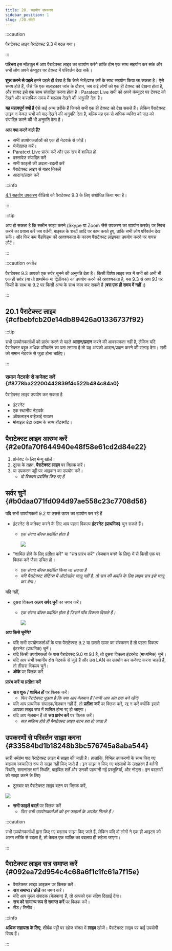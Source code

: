 ```yaml
---
title: 20. सहयोग उपकरण
sidebar_position: 1
slug: /20.सीटी
---
```


:::caution

पैराटेक्स्ट लाइव पैराटेक्स्ट 9.3 में बदल गया।

:::

**परिचय**  इस मॉड्यूल में आप पैराटेक्स्ट लाइव का उपयोग करेंगे ताकि टीम एक साथ सहयोग कर सके और सभी लोग अपने कंप्यूटर पर टेक्स्ट में परिवर्तन देख सकें।

**शुरू करने से पहले** हमने पहले ही देखा है कि कैसे भेजें/प्राप्त करें के साथ सहयोग किया जा सकता है। ऐसे समय होते हैं, जैसे कि एक सलाहकार जांच के दौरान, जब कई लोगों को एक ही टेक्स्ट को देखना होता है, और शायद इसे एक साथ संपादित करना होता है। Paratext Live सभी को अपने कंप्यूटर पर टेक्स्ट को देखने और वास्तविक समय में बदलाव देखने की अनुमति देता है।

**यह महत्वपूर्ण क्यों है**  ऐसे कई अन्य तरीके हैं जिनसे सभी एक ही टेक्स्ट को देख सकते हैं। लेकिन पैराटेक्स्ट लाइव न केवल सभी को पाठ देखने की अनुमति देता है, बल्कि यह एक से अधिक व्यक्ति को पाठ को संपादित करने की भी अनुमति देता है।

**आप क्या करने वाले हैं?**

- सभी उपयोगकर्ताओं को एक ही नेटवर्क से जोड़ें।
- भेजें/प्राप्त करें।
- Paratext Live प्रारंभ करें और एक सत्र में शामिल हों
- दस्तावेज़ संपादित करें
- सभी फाइलों की अदला-बदली करें
- पैराटेक्स्ट लाइव से बाहर निकलें
- आदान/प्रदान करें

:::info

[4.1 सहयोग उपकरण](https://vimeo.com/641947293)  वीडियो को पैराटेक्स्ट 9.3 के लिए संशोधित किया गया है।

:::

:::tip

आप हो सकता है कि स्क्रीन साझा करने (Skype या Zoom जैसे उपकरण का उपयोग करके) पर स्विच करने का प्रयास करें जब वर्तनी, बाइबल के शब्दों आदि पर काम करते हुए, ताकि सभी लोग परिवर्तन देख सकें। और फिर कम बैंडविड्थ की आवश्यकता के कारण पैराटेक्स्ट लाइवका उपयोग करने पर वापस लौटें।

:::

:::caution अपग्रेड

पैराटेक्स्ट 9.3 आपको एक सर्वर चुनने की अनुमति देता है। किसी विशेष लाइव सत्र में सभी को अभी भी एक ही सर्वर (या तो प्राथमिक या द्वितीयक) का उपयोग करने की आवश्यकता है, बस 9.3 से आप 9.1 पर किसी के साथ या 9.2 पर किसी अन्य के साथ काम कर सकते हैं (**बस एक ही समय में नहीं।**)

:::

## 20.1 पैराटेक्स्ट लाइव {#cfbebfcb20e14db89426a01336737f92}

:::tip

सभी उपयोगकर्ताओं को प्रारंभ करने से पहले **आदान/प्रदान** करने की आवश्यकता नहीं है, लेकिन यदि पैराटेक्स्ट बहुत अधिक परिवर्तन का पता लगाता है तो यह आपको आदान/प्रदान करने की सलाह देगा। सभी को समान नेटवर्क से जुड़ा होना चाहिए।

:::

### समान नेटवर्क से कनेक्ट करें {#8778ba22200442839f4c522b484c84a0}

पैराटेक्स्ट लाइव उपयोग कर सकता है

- इंटरनेट
- एक स्थानीय नेटवर्क
- ऑफलाइन वाईफाई राउटर
- मोबाइल डेटा अक्षम के साथ हॉटस्पॉट।

## पैराटेक्स्ट लाइव आरम्भ करें {#2e0fa70f644940e48f58e61cd2d84e22}

1. प्रोजेक्ट के लिए मेन्यू खोलें।
2. टूल्स के तहत, **पैराटेक्स्ट लाइव** पर क्लिक करें।
3. या उपकरण पट्टी पर आइकन का उपयोग करें।
   - _दो विकल्प प्रदर्शित किए गए हैं_

## सर्वर चुनें {#b0daa071fd094d97ae558c23c7708d56}

यदि सभी उपयोगकर्ता 9.2 या उससे ऊपर का उपयोग कर रहे हैं

- इंटरनेट से कनेक्ट करने के लिए आप पहला विकल्प **इंटरनेट (प्राथमिक)** चुन सकते हैं।
  - _एक संवाद बॉक्स प्रदर्शित होता है_

    ![](./918960374.png)

- "शामिल होने के लिए प्रतीक्षा करें" या "सत्र प्रारंभ करें" (मेजबान बनने के लिए) में से किसी एक पर क्लिक करें जैसा उचित हो।
  - _एक संवाद बॉक्स प्रदर्शित किया जा सकता है_
  - _यदि पैराटेक्स्ट सेटिंग्स में ऑटोसहेव चालू नहीं है, तो सत्र की अवधि के लिए लाइव सत्र इसे चालू कर देगा।_

यदि नहीं,

- दूसरा विकल्प **अलग सर्वर चुनें** का चयन करें।
  - _एक संवाद बॉक्स प्रदर्शित होता है जिसमें पाँच विकल्प दिखते हैं।_

    ![](./564161900.png)

**आप किसे चुनेंगे?**

- यदि सभी उपयोगकर्ताओं के पास पैराटेक्स्ट 9.2 या उससे ऊपर का संस्करण है तो पहला विकल्प इंटरनेट (प्राथमिक) चुनें।
- यदि किसी उपयोगकर्ता के पास पैराटेक्स्ट 9.0 या 9.1 है, तो दूसरा विकल्प इंटरनेट (माध्यमिक) चुनें।
- यदि आप सभी स्थानीय क्षेत्र नेटवर्क से जुड़े हैं और उस LAN का उपयोग कर कनेक्ट करना चाहते हैं, तो तीसरा विकल्प चुनें।
- **ओके** पर क्लिक करें.

**प्रारंभ करें या प्रतीक्षा करें**

- **सत्र शुरू / शामिल हों** पर क्लिक करें।
  - _फिर पैराटेक्स्ट पूछता है कि क्या आप मेज़बान हैं (यानी आप अंत तक बने रहेंगे)_
- यदि आप प्राथमिक संपादक/मेज़बान नहीं हैं, तो **प्रतीक्षा करें** पर क्लिक करें, रद्द न करें क्योंकि इससे आपका लाइव सत्र में शामिल होना रद्द हो जाएगा।
- यदि आप मेज़बान हैं तो **सत्र प्रारंभ करें** पर क्लिक करें।
  - _सत्र सक्रिय होते ही पैराटेक्स्ट लाइव बटन हरा हो जाता है_

## उपकरणों से परिवर्तन साझा करना {#33584bd1b18248b3bc576745a8aba544}

सारी धर्मग्रंथ पाठ पैराटेक्स्ट लाइव में साझा की जाती है। हालांकि, विभिन्न उपकरणों के साथ किए गए बदलाव स्वचालित रूप से साझा नहीं किए जाते हैं। इन साझा न किए गए बदलावों के उदाहरण हैं वर्तनी स्थिति, समानांतर मार्ग स्थिति, बाइबिल शर्तें और उनकी पहचानी गई प्रस्तुतियाँ, और नोट्स। इन बदलावों को साझा करने के लिए:

- टूलबार पर पैराटेक्स्ट लाइव बटन पर क्लिक करें,

![](./419095099.png)

- **सभी फाइलें बदलें** पर क्लिक करें
  - _फिर सभी उपयोगकर्ताओं को इन फाइलों के अपडेट मिलते हैं।_

:::caution

सभी उपयोगकर्ताओं द्वारा किए गए बदलाव साझा किए जाते हैं, लेकिन यदि दो लोगों ने एक ही आइटम को अलग तरीके से बदला है, तो केवल एक व्यक्ति का बदलाव ही सहेजा जाएगा।

:::

## पैराटेक्स्ट लाइव सत्र समाप्त करें {#092ea72d954c4c68a6f1c1fc61a7f15e}

- पैराटेक्स्ट लाइव आइकन पर क्लिक करें।
- **सत्र समाप्त / छोड़ें** का चयन करें।
- यदि आप मुख्य संपादक (मेज़बान) हैं, तो आपको एक संदेश दिखाई देगा।
- **सत्र को सामान्य रूप से समाप्त करें** पर क्लिक करें।
- सेंड / रिसीव।

:::info

**अधिक सहायता के लिए**, शीर्षक पट्टी पर खोज बॉक्स में **लाइव** खोजें। पैराटेक्स्ट लाइव पर कई उपयोगी विषय हैं।

:::
